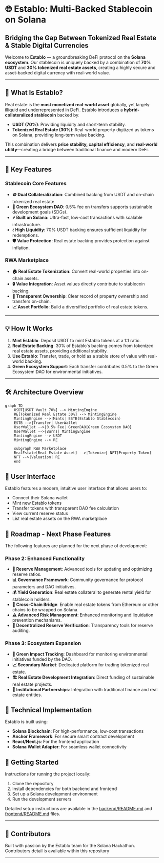 # 🌐 Establo: Multi-Backed Stablecoin on Solana

## Bridging the Gap Between Tokenized Real Estate & Stable Digital Currencies

Welcome to **Establo** — a groundbreaking DeFi protocol on the **Solana ecosystem**. Our stablecoin is uniquely backed by a combination of **70% USDT** and **30% tokenized real estate assets**, creating a highly secure and asset-backed digital currency with real-world value.

---

## 🧩 What Is Establo?

Real estate is the **most monetized real-world asset** globally, yet largely illiquid and underrepresented in DeFi. Establo introduces a **hybrid-collateralized stablecoin** backed by:

- **USDT (70%)**: Providing liquidity and short-term stability.
- **Tokenized Real Estate (30%)**: Real-world property digitized as tokens on Solana, providing long-term value backing.

This combination delivers **price stability, capital efficiency**, and **real-world utility**—creating a bridge between traditional finance and modern DeFi.

---

## 🚀 Key Features

### Stablecoin Core Features
- **🪙 Dual Collateralization**: Combined backing from USDT and on-chain tokenized real estate.
- **💚 Green Ecosystem DAO**: 0.5% fee on transfers supports sustainable development goals (SDGs).
- **⚡ Built on Solana**: Ultra-fast, low-cost transactions with scalable infrastructure.
- **💧 High Liquidity**: 70% USDT backing ensures sufficient liquidity for redemptions.
- **🛡️ Value Protection**: Real estate backing provides protection against inflation.

### RWA Marketplace
- **🏠 Real Estate Tokenization**: Convert real-world properties into on-chain assets.
- **🔒 Value Integration**: Asset values directly contribute to stablecoin backing.
- **👥 Transparent Ownership**: Clear record of property ownership and transfers on-chain.
- **📈 Asset Portfolio**: Build a diversified portfolio of real estate tokens.

---

## 💡 How It Works

1. **Mint Establo**: Deposit USDT to mint Establo tokens at a 1:1 ratio.
2. **Real Estate Backing**: 30% of Establo's backing comes from tokenized real estate assets, providing additional stability.
3. **Use Establo**: Transfer, trade, or hold as a stable store of value with real-world backing.
4. **Green Ecosystem Support**: Each transfer contributes 0.5% to the Green Ecosystem DAO for environmental initiatives.

---

## 🛠️ Architecture Overview

```mermaid
graph TD
    USDT[USDT Vault 70%] --> MintingEngine
    RE[Tokenized Real Estate 30%] --> MintingEngine
    MintingEngine -->|Mints| ESTB(Establo Stablecoin)
    ESTB -->|Transfer| UserWallet
    UserWallet -->|0.5% Fee| GreenDAO[Green Ecosystem DAO]
    UserWallet -->|Burns| MintingEngine
    MintingEngine --> USDT
    MintingEngine --> RE
    
    subgraph RWA Marketplace
    RealEstate[Real Estate Asset] -->|Tokenize| NFT[Property Token]
    NFT -->|Valuation| RE
    end
```

## 📱 User Interface

Establo features a modern, intuitive user interface that allows users to:

- Connect their Solana wallet
- Mint new Establo tokens
- Transfer tokens with transparent DAO fee calculation
- View current reserve status
- List real estate assets on the RWA marketplace

## 🔭 Roadmap - Next Phase Features

The following features are planned for the next phase of development:

### Phase 2: Enhanced Functionality
- **🔄 Reserve Management**: Advanced tools for updating and optimizing reserve ratios.
- **📊 Governance Framework**: Community governance for protocol parameters and DAO initiatives.
- **💰 Yield Generation**: Real estate collateral to generate rental yield for stablecoin holders.
- **🌉 Cross-Chain Bridge**: Enable real estate tokens from Ethereum or other chains to be wrapped on Solana.
- **⚠️ Advanced Risk Management**: Enhanced monitoring and liquidation prevention mechanisms.
- **🔐 Decentralized Reserve Verification**: Transparency tools for reserve auditing.

### Phase 3: Ecosystem Expansion
- **🌱 Green Impact Tracking**: Dashboard for monitoring environmental initiatives funded by the DAO.
- **📈 Secondary Market**: Dedicated platform for trading tokenized real estate.
- **🏗️ Real Estate Development Integration**: Direct funding of sustainable real estate projects.
- **🤝 Institutional Partnerships**: Integration with traditional finance and real estate entities.

## 🧪 Technical Implementation

Establo is built using:
- **Solana Blockchain**: For high-performance, low-cost transactions
- **Anchor Framework**: For secure smart contract development
- **React/Next.js**: For the frontend application
- **Solana Wallet Adapter**: For seamless wallet connectivity

## 🚀 Getting Started

Instructions for running the project locally:

1. Clone the repository
2. Install dependencies for both backend and frontend
3. Set up a Solana development environment
4. Run the development servers

Detailed setup instructions are available in the [backend/README.md](backend/README.md) and [frontend/README.md](frontend/README.md) files.

---

## 💼 Contributors

Built with passion by the Establo team for the Solana Hackathon. Contributors detail is available within this repository

---

